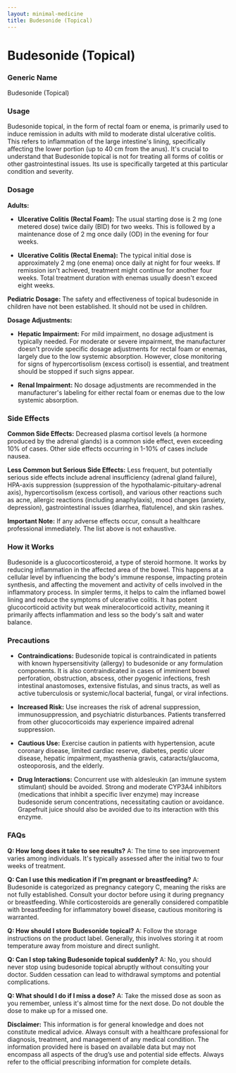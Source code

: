 ```yaml
---
layout: minimal-medicine
title: Budesonide (Topical)
---
```


# Budesonide (Topical)
### Generic Name
Budesonide (Topical)

### Usage
Budesonide topical, in the form of rectal foam or enema, is primarily used to induce remission in adults with mild to moderate distal ulcerative colitis.  This refers to inflammation of the large intestine's lining, specifically affecting the lower portion (up to 40 cm from the anus).  It's crucial to understand that Budesonide topical is not for treating all forms of colitis or other gastrointestinal issues. Its use is specifically targeted at this particular condition and severity.


### Dosage

**Adults:**

* **Ulcerative Colitis (Rectal Foam):** The usual starting dose is 2 mg (one metered dose) twice daily (BID) for two weeks.  This is followed by a maintenance dose of 2 mg once daily (OD) in the evening for four weeks.

* **Ulcerative Colitis (Rectal Enema):**  The typical initial dose is approximately 2 mg (one enema) once daily at night for four weeks. If remission isn't achieved, treatment might continue for another four weeks.  Total treatment duration with enemas usually doesn't exceed eight weeks.

**Pediatric Dosage:**
The safety and effectiveness of topical budesonide in children have not been established.  It should not be used in children.

**Dosage Adjustments:**

* **Hepatic Impairment:** For mild impairment, no dosage adjustment is typically needed.  For moderate or severe impairment, the manufacturer doesn't provide specific dosage adjustments for rectal foam or enemas, largely due to the low systemic absorption. However, close monitoring for signs of hypercortisolism (excess cortisol) is essential, and treatment should be stopped if such signs appear.

* **Renal Impairment:** No dosage adjustments are recommended in the manufacturer's labeling for either rectal foam or enemas due to the low systemic absorption.


### Side Effects

**Common Side Effects:**  Decreased plasma cortisol levels (a hormone produced by the adrenal glands) is a common side effect, even exceeding 10% of cases.  Other side effects occurring in 1-10% of cases include nausea.

**Less Common but Serious Side Effects:**  Less frequent, but potentially serious side effects include adrenal insufficiency (adrenal gland failure), HPA-axis suppression (suppression of the hypothalamic-pituitary-adrenal axis), hypercortisolism (excess cortisol), and various other reactions such as acne, allergic reactions (including anaphylaxis), mood changes (anxiety, depression), gastrointestinal issues (diarrhea, flatulence), and skin rashes.

**Important Note:** If any adverse effects occur, consult a healthcare professional immediately.  The list above is not exhaustive.


### How it Works

Budesonide is a glucocorticosteroid, a type of steroid hormone. It works by reducing inflammation in the affected area of the bowel.  This happens at a cellular level by influencing the body's immune response, impacting protein synthesis, and affecting the movement and activity of cells involved in the inflammatory process.  In simpler terms, it helps to calm the inflamed bowel lining and reduce the symptoms of ulcerative colitis.  It has potent glucocorticoid activity but weak mineralocorticoid activity, meaning it primarily affects inflammation and less so the body's salt and water balance.


### Precautions

* **Contraindications:** Budesonide topical is contraindicated in patients with known hypersensitivity (allergy) to budesonide or any formulation components. It is also contraindicated in cases of imminent bowel perforation, obstruction, abscess, other pyogenic infections, fresh intestinal anastomoses, extensive fistulas, and sinus tracts, as well as active tuberculosis or systemic/local bacterial, fungal, or viral infections.

* **Increased Risk:**  Use increases the risk of adrenal suppression, immunosuppression, and psychiatric disturbances. Patients transferred from other glucocorticoids may experience impaired adrenal suppression.

* **Cautious Use:**  Exercise caution in patients with hypertension, acute coronary disease, limited cardiac reserve, diabetes, peptic ulcer disease, hepatic impairment, myasthenia gravis, cataracts/glaucoma, osteoporosis, and the elderly.

* **Drug Interactions:**  Concurrent use with aldesleukin (an immune system stimulant) should be avoided.  Strong and moderate CYP3A4 inhibitors (medications that inhibit a specific liver enzyme) may increase budesonide serum concentrations, necessitating caution or avoidance.  Grapefruit juice should also be avoided due to its interaction with this enzyme.


### FAQs

**Q: How long does it take to see results?**
A:  The time to see improvement varies among individuals.  It's typically assessed after the initial two to four weeks of treatment.

**Q: Can I use this medication if I'm pregnant or breastfeeding?**
A: Budesonide is categorized as pregnancy category C, meaning the risks are not fully established.  Consult your doctor before using it during pregnancy or breastfeeding.  While corticosteroids are generally considered compatible with breastfeeding for inflammatory bowel disease, cautious monitoring is warranted.

**Q: How should I store Budesonide topical?**
A: Follow the storage instructions on the product label.  Generally, this involves storing it at room temperature away from moisture and direct sunlight.

**Q: Can I stop taking Budesonide topical suddenly?**
A: No, you should never stop using budesonide topical abruptly without consulting your doctor.  Sudden cessation can lead to withdrawal symptoms and potential complications.

**Q:  What should I do if I miss a dose?**
A: Take the missed dose as soon as you remember, unless it's almost time for the next dose.  Do not double the dose to make up for a missed one.


**Disclaimer:** This information is for general knowledge and does not constitute medical advice. Always consult with a healthcare professional for diagnosis, treatment, and management of any medical condition.  The information provided here is based on available data but may not encompass all aspects of the drug’s use and potential side effects. Always refer to the official prescribing information for complete details.
